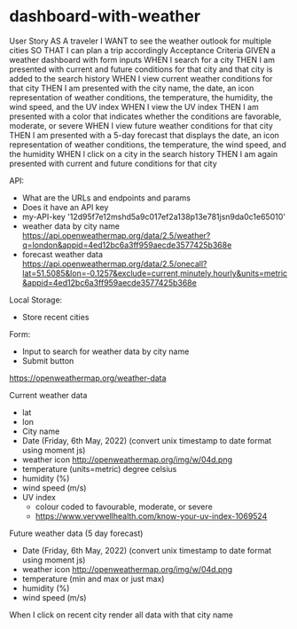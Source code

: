 # dashboard-with-weather

User Story
AS A traveler
I WANT to see the weather outlook for multiple cities
SO THAT I can plan a trip accordingly
Acceptance Criteria
GIVEN a weather dashboard with form inputs
WHEN I search for a city
THEN I am presented with current and future conditions for that city and that city is added to the search history
WHEN I view current weather conditions for that city
THEN I am presented with the city name, the date, an icon representation of weather conditions, the temperature, the humidity, the wind speed, and the UV index
WHEN I view the UV index
THEN I am presented with a color that indicates whether the conditions are favorable, moderate, or severe
WHEN I view future weather conditions for that city
THEN I am presented with a 5-day forecast that displays the date, an icon representation of weather conditions, the temperature, the wind speed, and the humidity
WHEN I click on a city in the search history
THEN I am again presented with current and future conditions for that city

API:

- What are the URLs and endpoints and params
- Does it have an API key
- my-API-key '12d95f7e12mshd5a9c017ef2a138p13e781jsn9da0c1e65010'
- weather data by city name
  https://api.openweathermap.org/data/2.5/weather?q=london&appid=4ed12bc6a3ff959aecde3577425b368e
- forecast weather data
  https://api.openweathermap.org/data/2.5/onecall?lat=51.5085&lon=-0.1257&exclude=current,minutely,hourly&units=metric&appid=4ed12bc6a3ff959aecde3577425b368e

Local Storage:

- Store recent cities

Form:

- Input to search for weather data by city name
- Submit button

https://openweathermap.org/weather-data

Current weather data

- lat
- lon
- City name
- Date (Friday, 6th May, 2022) (convert unix timestamp to date format using moment js)
- weather icon http://openweathermap.org/img/w/04d.png
- temperature (units=metric) degree celsius
- humidity (%)
- wind speed (m/s)
- UV index
  - colour coded to favourable, moderate, or severe
  - https://www.verywellhealth.com/know-your-uv-index-1069524

Future weather data (5 day forecast)

- Date (Friday, 6th May, 2022) (convert unix timestamp to date format using moment js)
- weather icon http://openweathermap.org/img/w/04d.png
- temperature (min and max or just max)
- humidity (%)
- wind speed (m/s)

When I click on recent city render all data with that city name
